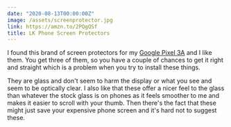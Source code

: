 ```yaml
---
date: "2020-08-13T00:00:00Z"
image: /assets/screenprotector.jpg
link: https://amzn.to/2PQgQSf
title: LK Phone Screen Protectors
---
```


I found this brand of screen protectors for my [Google Pixel 3A](https://amzn.to/3fX4ySE) and I like them. You get three of them, so you have a couple of chances to get it right and straight which is a problem when you try to install these things.

They are glass and don't seem to harm the display or what you see and seem to be optically clear. I also like that these offer a nicer feel to the glass than whatever the stock glass is on phones as it feels smoother to me and makes it easier to scroll with your thumb. Then there's the fact that these might just save your expensive phone screen and it's hard not to suggest these.